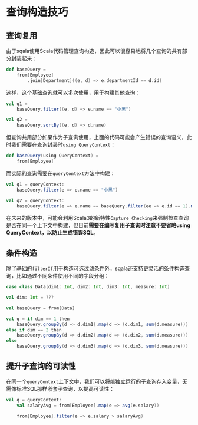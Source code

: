 # 查询构造技巧

## 查询复用

由于sqala使用Scala代码管理查询构造，因此可以很容易地将几个查询的共有部分封装起来：

```scala
def baseQuery =
    from[Employee]
        .join[Department]((e, d) => e.departmentId == d.id)
```

这样，这个基础查询就可以多次使用，用于构建其他查询：

```scala
val q1 =
    baseQuery.filter((e, d) => e.name == "小黑")

val q2 =
    baseQuery.sortBy((e, d) => d.name)
```

但查询共用部分如果作为子查询使用，上面的代码可能会产生错误的查询语义，此时我们需要在查询封装时`using QueryContext`：

```scala
def baseQuery(using QueryContext) =
    from[Employee]
```

而实际的查询需要在`queryContext`方法中构建：

```scala
val q1 = queryContext:
    baseQuery.filter(e => e.name == "小黑")

val q2 = queryContext:
    baseQuery.filter(e => e.name == baseQuery.filter(ee => e.id == 1).map(ee => ee.name))
```

在未来的版本中，可能会利用Scala3的新特性`Capture Checking`来强制检查查询是否在同一个上下文中构建，但目前**需要在编写复用子查询时注意不要省略using QueryContext，以防止生成错误SQL**。

## 条件构造

除了基础的`filterIf`用于构造可选过滤条件外，sqala还支持更灵活的条件构造查询，比如通过不同条件使用不同的字段分组：

```scala
case class Data(dim1: Int, dim2: Int, dim3: Int, measure: Int)

val dim: Int = ???

val baseQuery = from[Data]

val q = if dim == 1 then
    baseQuery.groupBy(d => d.dim1).map(d => (d.dim1, sum(d.measure)))
else if dim == 2 then
    baseQuery.groupBy(d => d.dim2).map(d => (d.dim2, sum(d.measure)))
else
    baseQuery.groupBy(d => d.dim3).map(d => (d.dim3, sum(d.measure)))
```

## 提升子查询的可读性

在同一个`queryContext`上下文中，我们可以将能独立运行的子查询存入变量，无需像标准SQL那样嵌套子查询，以提高可读性：

```scala
val q = queryContext:
    val salaryAvg = from[Employee].map(e => avg(e.salary))

    from[Employee].filter(e => e.salary > salaryAvg)
```